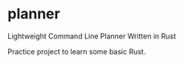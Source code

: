 # planner
Lightweight Command Line Planner Written in Rust

Practice project to learn some basic Rust.
